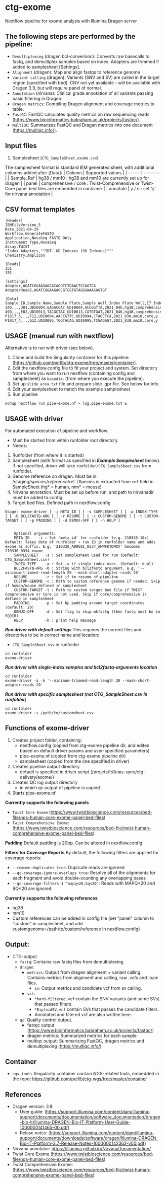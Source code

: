 # ctg-exome 

Nextflow pipeline for exome analysis with Illumina Dragen server

## The following steps are performed by the pipeline:

* `Demultiplexing` (dragen bcl-conversion): Converts raw basecalls to fastq, and demultiplex samples based on index. Adapters are trimmed if added to samplesheet [Settings].
* `Alignment` (dragen): Map and align fastqs to reference genome
* `Variant calling` (dragen): Variants (SNV and SV) are called in the target region (specified with bed). CNV not yet available - will be available with Dragen 3.9, but will require panel of normal.  
* `Annotation` (nirvana): Clinical grade annotation of all variants passing basic filtering in Dragen. 
* `Dragen metrics`: Compiling Dragen alignment and coverage metrics to table.
* `FastQC`: FastQC calculates quality metrics on raw sequencing reads (https://www.bioinformatics.babraham.ac.uk/projects/fastqc/). 
* `MultiQC`: Summarizes FastQC and Dragen metrics into one document (https://multiqc.info/).


## Input files

1. Samplesheet (`CTG_SampleSheet.exome.csv`)

The samplesheet format is standard IEM generated sheet, with additional columns added after [Data]:
| Column | Supported values |
| ------ | -------- |
| Sample_Ref | hg38 / mm10 : hg38 and mm10 are currently set up for dragen |
| panel | comprehensive / core : Twist-Comprehensive or Twist-Core panel bed files are embedded in container |
| annotate | y / n : set 'y' for nirvana annotation |

## CSV format templates
```
[Header]
IEMFileVersion,5
Date,2021-04-29
Workflow,GenerateFASTQ
Application,NovaSeq FASTQ Only
Instrument Type,NovaSeq
Assay,TWIST
"Index Adapters,""IDT- UD Indexes (96 Indexes)"""
Chemistry,Amplicon

[Reads]
151
151

[Settings]
Adapter,AGATCGGAAGAGCACACGTCTGAACTCCAGTCA
AdapterRead2,AGATCGGAAGAGCGTCGTGTAGGGAAAGAGTGT

[Data]
Sample_ID,Sample_Name,Sample_Plate,Sample_Well,Index_Plate_Well,I7_Index_ID,index,I5_Index_ID,index2,Sample_Project,Sample_Ref,panel,annotate
34D,,,,D01,UDI0004,GAGACGAT,UDI0004,ACCGGTTA,2021_046,hg38,comprehensive,y                                                                      
49D,,,,E02,UDI0013,TACGCTAC,UDI0013,CGTGTGAT,2021_046,hg38,comprehensive,y                                                                      
P1017_3,,,,F12,UDI0094,AACCGTTC,UDI0094,CTAGCTCA,2021_038,mm10,core,y                                                                           
P1017_4,,,,G12,UDI0095,TGGTACAG,UDI0095,TCGAGAGT,2021_038,mm10,core,y   
```


## USAGE (manual run with nextflow)
Alternative is to run with driver (see below). 

1. Clone and build the Singularity container for this pipeline: (https://github.com/perllb/ctg-exome/tree/master/container). 
2. Edit the nextflow.config file to fit your project and system. Set directory from where you want to run nextflow (containing config and samplesheet) as `basedir`. (from where you execute the pipeline).
3. Set up `slide_area.txt` file and prepare slide .gpr file. See below for info.
4. Edit your samplesheet to match the example samplesheet
5. Run pipeline 
```
nohup nextflow run pipe-exome.nf > log.pipe-exome.txt &
```

## USAGE with driver 
For automated execution of pipeline and workflow.

- Must be started from within runfolder root directory.
- Needs:
 1. Runfolder (from where it is started)
 2. Samplesheet (with format as specified in ***Example Samplesheet*** below). If not specified, driver will take `runfolder/CTG_SampleSheet.csv` from runfolder.
 3. Genome reference on dragen. Must be in /staging/$species/reference/$ref. (Species is extracted from `ref` field in SampleSheet (hg* = human, mm* = mouse)
 4. Nirvana annotation. Must be set up before run, and path to nirvanadir must be added to config.
 5. Target bed files. Defined path in nextflow.config
 
```
Usage: exome-driver [ -i META_ID ] [ -s SAMPLESHEET ] [ -a INDEX-TYPE ] [ -b BCL2FASTQ-ARG ] [ -r RESUME ] [ -c CUSTOM-GENOME ] [ -t CUSTOM-TARGET ] [ -p PADDING ] [ -d DEMUX-OFF ] [ -h HELP ]                                                                                                        


    Optional arguments:                                                                                                                             
    META-ID    -i : Set 'meta-id' for runfolder (e.g. 210330-10x). Default: Takes date of runfolder + run ID in runfolder name and adds exome as suffix. E.g. '210330_A00681_0334_AHWFKTDMXX' becomes 210330_0334-exome                                                                                   
    SAMPLESHEET   -s : Set samplesheet used for run (Default: CTG_SampleSheet.csv)                                                                   
    INDEX-TYPE    -a : Set -a if single index uses. (Default: dual)                                                                     
    BCL2FASTQ-ARG -b : String with bcl2fastq argument. e.g. '--minimum-trimmed-read-length 20 --mask-short-adapter-reads 20' 
    RESUME        -r : Set if to resume nf-pipeline                          
    CUSTOM-GENOME -c : Path to custom reference genome if needed. Skip if human/mouse defined in samplesheet 
    CUSTOM-TARGET -t : Path to custom target bed file if TWIST Comprehensive or Core is not used. Skip if core/comprehensive is defined in samplesheet
    PADDING       -p : Set bp padding around target coordinates (default: 20) 
    DEMUX-OFF     -d : Set flag to skip mkfastq (then fastq must be in FQDIR)
    HELP          -h : print help message
```

***Run driver with default settings***
This requires the current files and directories to be in correct name and location:
- `CTG_SampleSheet.csv` in runfolder

```
cd runfolder 
exome-driver
```

***Run driver with single-index samples and bcl2fastq-arguments location***
```
cd runfolder 
exome-driver -a -b '--minimum-trimmed-read-length 20 --mask-short-adapter-reads 20' 
```

***Run driver with specific samplesheet (not CTG_SampleSheet.csv in runfolder)***
```
cd runfolder 
exome-driver -s /path/to/customsheet.csv
```

## Functions of exome-driver
1. Creates project folder, containing:
   - nextflow.config (copied from ctg-exome pipeline dir, and edited based on default driver params and user-specified parameters)
   - pipe-exome.nf (copied from ctg-exome pipeline dir)
   - samplesheet (copied from the one specified in driver)
2. Creates pipeline output directory
   - default is specified in driver script (/projets/fs1/nas-sync/ctg-delivery/exome/<metaid>)
3. Creates QC log output directory
   - in which qc output of pipeline is copied 
4. Starts pipe-exome.nf

**Currently supports the following panels**
- `Twist Core Exome` (https://www.twistbioscience.com/resources/bed-file/ngs-human-core-exome-panel-bed-files)   
- `Twist Comprehensive Exome`: (https://www.twistbioscience.com/resources/bed-file/twist-human-comprehensive-exome-panel-bed-files)

**Padding**
Default padding is 20bp. Can be altered in nextflow.config.

**Filters for Coverage Reports**
By default, the following filters are applied for coverage reports:
- `--remove-duplicates true`: Duplicate reads are ignored
- `--qc-coverage-ignore-overlaps true`: Resolve all of the alignments for each fragment and avoid double-counting any overlapping bases
- `--qc-coverage-filters-1 "mapq<20,bq<20"`: Reads with MAPQ<20 and BQ<20 are ignored

**Currently supports the following references**
- hg38
- mm10
- Custom references can be added in config file (set "panel" column to "custom" in samplesheet, and add customgenome=/path/to/custom/reference in nextflow.config)


## Output:
* CTG-output
    * `fastq`: Contains raw fastq files from demultiplexing.
    * `dragen`: 
      * `metrics`: Output from dragen alignment + variant calling. Contains metrics from alignment and calling, raw .vcfs and .bam files. 
         * `sv`: Output metrics and candidate vcf from sv calling.       
      * `vcf`: 
         * `*hard-filtered.vcf` contain the SNV variants (and some SVs) that passed filters. 
         * `*DiploidSV.vcf` contain SVs that passes the candidate filters. 
         * Annotated and filtered vcf are also written here.
    * `qc`: Quality control output. 
        * fastqc output (https://www.bioinformatics.babraham.ac.uk/projects/fastqc/)
        * dragen metrics: Summarized metrics for each sample.
        * multiqc output: Summarizing FastQC, dragen metrics and demultiplexing (https://multiqc.info/)



## Container
- `ngs-tools` Singularity container contain NGS-related tools, embedded in the repo: 
https://github.com/perllb/ctg-wgs/tree/master/container 

## References
- Dragen version: 3.8
    - User guide: (https://support.illumina.com/content/dam/illumina-support/documents/documentation/software_documentation/dragen-bio-it/Illumina-DRAGEN-Bio-IT-Platform-User-Guide-1000000141465-00.pdf). 
    - Relase notes: (https://support.illumina.com/content/dam/illumina-support/documents/downloads/software/dragen/Illumina-DRAGEN-Bio-IT-Platform-3.7-Release-Notes-1000000142362-v00.pdf)
- Nirvana annotator: https://illumina.github.io/NirvanaDocumentation/
- Twist Core Exome (https://www.twistbioscience.com/resources/bed-file/ngs-human-core-exome-panel-bed-files)   
- Twist Comprehensive Exome: (https://www.twistbioscience.com/resources/bed-file/twist-human-comprehensive-exome-panel-bed-files)




